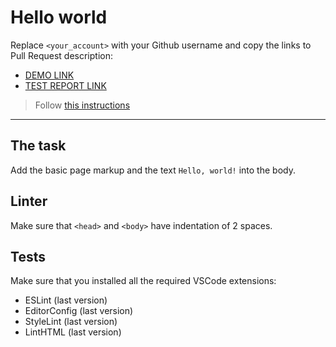 # Hello world

Replace `<your_account>` with your Github username and copy the links to Pull Request description:
- [DEMO LINK](https://SviatlanaRamanauskas.github.io/layout_hello-world/)
- [TEST REPORT LINK](https://SviatlanaRamanauskas.github.io/layout_hello-world/report/html_report/)

> Follow [this instructions](https://mate-academy.github.io/layout_task-guideline/#how-to-solve-the-layout-tasks-on-github)
___

## The task

Add the basic page markup and the text `Hello, world!` into the body.

## Linter

Make sure that `<head>` and `<body>` have indentation of 2 spaces.

## Tests

Make sure that you installed all the required VSCode extensions:

- ESLint (last version)
- EditorConfig (last version)
- StyleLint (last version)
- LintHTML (last version)
